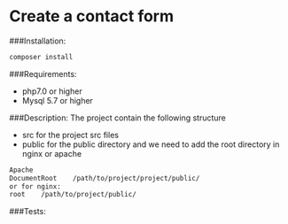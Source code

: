 # Create a contact form 
###Installation:
 ```bash
 composer install
```
###Requirements: 
- php7.0 or higher
- Mysql 5.7 or higher

###Description: 
The project contain the following structure
- src 
for the project src files 
- public 
for the public directory and we need to add the root directory in nginx or apache
 ```bash
 Apache
 DocumentRoot    /path/to/project/project/public/
 or for nginx:
 root    /path/to/project/public/
 ```

###Tests: 
